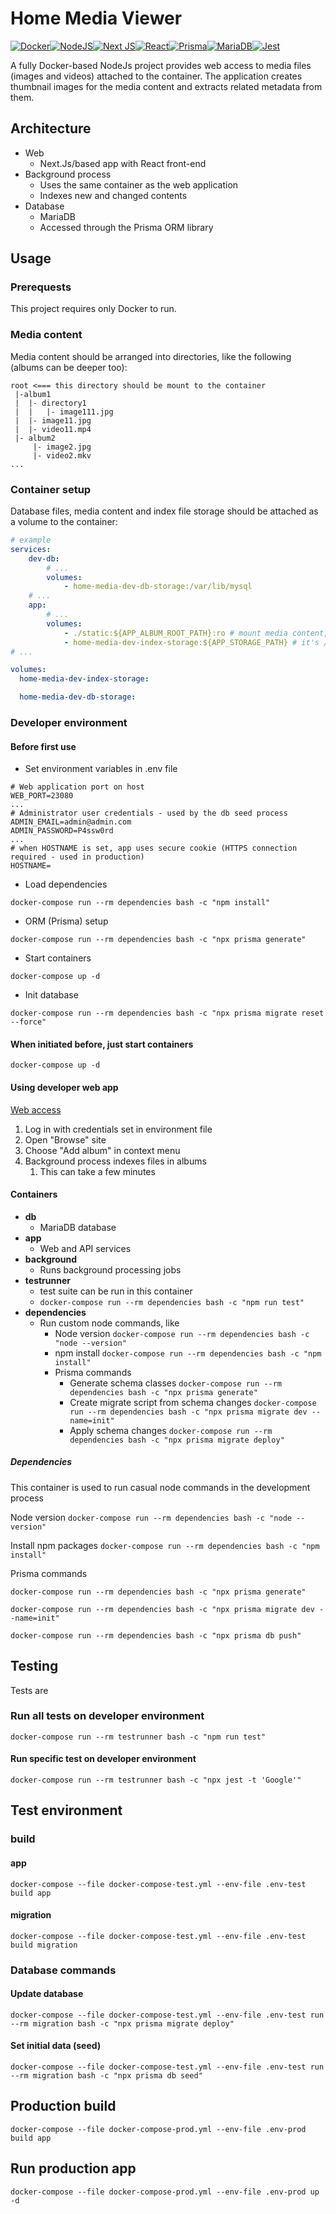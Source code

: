 # Home Media Viewer

[![Docker](https://img.shields.io/badge/docker-%230db7ed.svg?style=for-the-badge&logo=docker&logoColor=white)](https://www.docker.com/)[![NodeJS](https://img.shields.io/badge/node.js-6DA55F?style=for-the-badge&logo=node.js&logoColor=white)](https://nodejs.org/en)[![Next JS](https://img.shields.io/badge/Next-black?style=for-the-badge&logo=next.js&logoColor=white)](https://nextjs.org/)[![React](https://img.shields.io/badge/react-%2320232a.svg?style=for-the-badge&logo=react&logoColor=%2361DAFB)](https://react.dev/)[![Prisma](https://img.shields.io/badge/Prisma-3982CE?style=for-the-badge&logo=Prisma&logoColor=white)](https://www.prisma.io/)[![MariaDB](https://img.shields.io/badge/MariaDB-003545?style=for-the-badge&logo=mariadb&logoColor=white)](https://mariadb.org/)[![Jest](https://img.shields.io/badge/-jest-%23C21325?style=for-the-badge&logo=jest&logoColor=white)](https://jestjs.io/)

A fully Docker-based NodeJs project provides web access to media files (images and videos) attached to the container. The application creates thumbnail images for the media content and extracts related metadata from them.

## Architecture

- Web
  - Next.Js/based app with React front-end
- Background process
  - Uses the same container as the web application
  - Indexes new and changed contents
- Database
  - MariaDB
  - Accessed through the Prisma ORM library

## Usage

### Prerequests

This project requires only Docker to run.

### Media content

Media content should be arranged into directories, like the following (albums can be deeper too):

```text
root <=== this directory should be mount to the container
 |-album1
 |  |- directory1
 |  |   |- image111.jpg
 |  |- image11.jpg
 |  |- video11.mp4
 |- album2
     |- image2.jpg
     |- video2.mkv
...
```

### Container setup

Database files, media content and index file storage should be attached as a volume to the container:

```yml
# example
services:
    dev-db:
        # ...
        volumes:
            - home-media-dev-db-storage:/var/lib/mysql
    # ...
    app:
        # ...
        volumes:
            - ./static:${APP_ALBUM_ROOT_PATH}:ro # mount media content, target is /mnt/albums by default
            - home-media-dev-index-storage:${APP_STORAGE_PATH} # it's /mnt/storage by default
# ...

volumes:
  home-media-dev-index-storage:

  home-media-dev-db-storage:
```

### Developer environment

#### Before first use

- Set environment variables in .env file

```text
# Web application port on host
WEB_PORT=23080
...
# Administrator user credentials - used by the db seed process
ADMIN_EMAIL=admin@admin.com
ADMIN_PASSWORD=P4ssw0rd
...
# when HOSTNAME is set, app uses secure cookie (HTTPS connection required - used in production)
HOSTNAME=
```

- Load dependencies

`docker-compose run --rm dependencies bash -c "npm install"`

- ORM (Prisma) setup

`docker-compose run --rm dependencies bash -c "npx prisma generate"`

- Start containers

`docker-compose up -d`

- Init database

`docker-compose run --rm dependencies bash -c "npx prisma migrate reset --force"`

#### When initiated before, just start containers

`docker-compose up -d`

#### Using developer web app

[Web access](http://localhost:23080/)

1. Log in with credentials set in environment file
2. Open "Browse" site
3. Choose "Add album" in context menu
4. Background process indexes files in albums
   1. This can take a few minutes

#### Containers

- **db**
  - MariaDB database
- **app**
  - Web and API services
- **background**
  - Runs background processing jobs
- **testrunner**
  - test suite can be run in this container
  - `docker-compose run --rm dependencies bash -c "npm run test"`
- **dependencies**
  - Run custom node commands, like
    - Node version `docker-compose run --rm dependencies bash -c "node --version"`
    - npm install `docker-compose run --rm dependencies bash -c "npm install"`
    - Prisma commands
      - Generate schema classes
        `docker-compose run --rm dependencies bash -c "npx prisma generate"`
      - Create migrate script from schema changes
        `docker-compose run --rm dependencies bash -c "npx prisma migrate dev --name=init"`
      - Apply schema changes
        `docker-compose run --rm dependencies bash -c "npx prisma migrate deploy"`

##### Dependencies

This container is used to run casual node commands in the development process

Node version
`docker-compose run --rm dependencies bash -c "node --version"`

Install npm packages
`docker-compose run --rm dependencies bash -c "npm install"`

Prisma commands

`docker-compose run --rm dependencies bash -c "npx prisma generate"`

`docker-compose run --rm dependencies bash -c "npx prisma migrate dev --name=init"`

`docker-compose run --rm dependencies bash -c "npx prisma db push"`

## Testing

Tests are 

### Run all tests on developer environment

`docker-compose run --rm testrunner bash -c "npm run test"`

#### Run specific test on developer environment

`docker-compose run --rm testrunner bash -c "npx jest -t 'Google'"`

## Test environment

### build

#### app

`docker-compose --file docker-compose-test.yml --env-file .env-test build app`

#### migration

`docker-compose --file docker-compose-test.yml --env-file .env-test build migration`

### Database commands

#### Update database

`docker-compose --file docker-compose-test.yml --env-file .env-test run --rm migration bash -c "npx prisma migrate deploy"`

#### Set initial data (seed)

`docker-compose --file docker-compose-test.yml --env-file .env-test run --rm migration bash -c "npx prisma db seed"`

## Production build

`docker-compose --file docker-compose-prod.yml --env-file .env-prod build app`

## Run production app

`docker-compose --file docker-compose-prod.yml --env-file .env-prod up -d`
